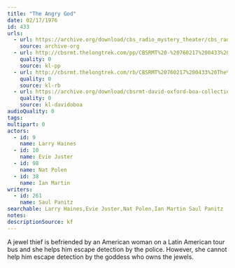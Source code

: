 ```yaml
---
title: "The Angry God"
date: 02/17/1976
id: 433
urls: 
  - url: https://archive.org/download/cbs_radio_mystery_theater/cbs_radio_mystery_theater-0401-0450.zip/cbs_radio_mystery_theater-0401-0450%2Fcbsrmt_0433_the_angry_god.mp3
    source: archive-org
  - url: http://cbsrmt.thelongtrek.com/pp/CBSRMT%20-%20760217%200433%20The%20Angry%20God_pp.mp3
    quality: 0
    source: kl-pp
  - url: http://cbsrmt.thelongtrek.com/rb/CBSRMT%20760217%200433%20The%20Angry%20God_wuwm%20recorded%207_3_76.mp3
    quality: 0
    source: kl-rb
  - url: https://archive.org/download/cbsrmt-david-oxford-boa-collection/CBSRMT-760217-0433-repeated-760703-The-Angry-God-(128-44)_WUWM-FM-{BoA}.mp3
    quality: 0
    source: kl-davidoboa
audioQuality: 0
tags: 
multipart: 0
actors:  
  - id: 9
    name: Larry Haines  
  - id: 10
    name: Evie Juster  
  - id: 98
    name: Nat Polen  
  - id: 38
    name: Ian Martin
writers:  
  - id: 261
    name: Saul Panitz
searchable: Larry Haines,Evie Juster,Nat Polen,Ian Martin Saul Panitz
notes: 
descriptionSource: kf
---
```

A jewel thief is befriended by an American woman on a Latin American tour bus and she helps him escape detection by the police. However, she cannot help him escape detection by the goddess who owns the jewels.